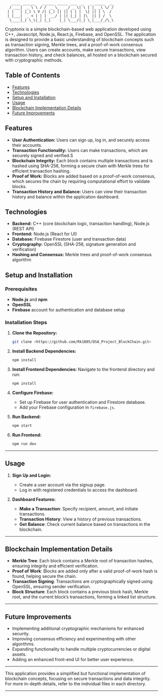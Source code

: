 

```
   ____ ______   ______ _____ ___  _   _ _____  __ 
  / ___|  _ \ \ / /  _ \_   _/ _ \| \ | |_ _\ \/ / 
 | |   | |_) \ V /| |_) || || | | |  \| || | \  /  
 | |___|  _ < | | |  __/ | || |_| | |\  || | /  \  
  \____|_| \_\|_| |_|    |_| \___/|_| \_|___/_/\_\ 
```

Cryptonix is a simple blockchain-based web application developed using C++, Javascript, Node.js, React.js, Firebase, and OpenSSL. The application is designed to provide a basic understanding of blockchain concepts such as transaction signing, Merkle trees, and a proof-of-work consensus algorithm. Users can create accounts, make secure transactions, view transaction history, and check balances, all hosted on a blockchain secured with cryptographic methods.

## Table of Contents
- [Features](#features)
- [Technologies](#technologies)
- [Setup and Installation](#setup-and-installation)
- [Usage](#usage)
- [Blockchain Implementation Details](#blockchain-implementation-details)
- [Future Improvements](#future-improvements)


## Features
- **User Authentication:** Users can sign up, log in, and securely access their accounts.
- **Transaction Functionality:** Users can make transactions, which are securely signed and verified.S
- **Blockchain Integrity:** Each block contains multiple transactions and is hashed using SHA-256, forming a secure chain with Merkle trees for efficient transaction hashing.
- **Proof of Work:** Blocks are added based on a proof-of-work consensus, which secures the chain by requiring computational effort to validate blocks.
- **Transaction History and Balance:** Users can view their transaction history and balance within the application dashboard.

## Technologies
- **Backend:** C++ (core blockchain logic, transaction handling), Node.js (REST API)
- **Frontend:** Node.js (React for UI)
- **Database:** Firebase Firestore (user and transaction data)
- **Cryptography:** OpenSSL (SHA-256, signature generation and verification)
- **Hashing and Consensus:** Merkle trees and proof-of-work consensus algorithm


## Setup and Installation

### Prerequisites
- **Node.js** and **npm**
- **OpenSSL**
- **Firebase** account for authentication and database setup

### Installation Steps

1. **Clone the Repository:**
   ```bash
   git clone <https://github.com/Rk1805/DSA_Project_BlockChain.git>
   ```

2. **Install Backend Dependencies:**
   ```bash
   npm install
   ```

3. **Install Frontend Dependencies:**
   Navigate to the frontend directory and run:
   ```bash
   npm install
   ```

4. **Configure Firebase:**
   - Set up Firebase for user authentication and Firestore database.
   - Add your Firebase configuration in `firebase.js`.

5. **Run Backend:**
   ```bash
   npm start
   ```

6. **Run Frontend:**
   ```bash
   npm run dev
   ```

---

## Usage

1. **Sign Up and Login:**
   - Create a user account via the signup page.
   - Log in with registered credentials to access the dashboard.

2. **Dashboard Features:**
   - **Make a Transaction**: Specify recipient, amount, and initiate transactions.
   - **Transaction History**: View a history of previous transactions.
   - **Get Balance**: Check current balance based on transactions in the blockchain.

---

## Blockchain Implementation Details

- **Merkle Tree**: Each block contains a Merkle root of transaction hashes, ensuring integrity and efficient verification.
- **Proof of Work**: Blocks are added only after a valid proof-of-work hash is found, helping secure the chain.
- **Transaction Signing**: Transactions are cryptographically signed using OpenSSL, ensuring sender verification.
- **Block Structure**: Each block contains a previous block hash, Merkle root, and the current block’s transactions, forming a linked list structure.

---

## Future Improvements
- Implementing additional cryptographic mechanisms for enhanced security.
- Improving consensus efficiency and experimenting with other algorithms.
- Expanding functionality to handle multiple cryptocurrencies or digital assets.
- Adding an enhanced front-end UI for better user experience.

---

This application provides a simplified but functional implementation of blockchain concepts, focusing on secure transactions and data integrity. For more in-depth details, refer to the individual files in each directory.

--- 

